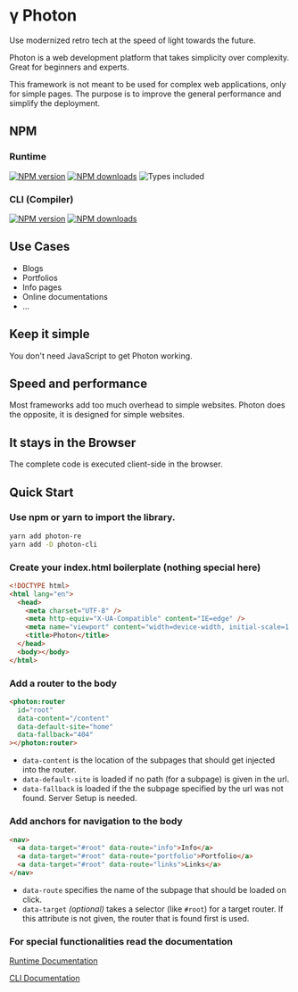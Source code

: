 # γ Photon

Use modernized retro tech at the speed of light towards the future.

Photon is a web development platform that takes simplicity over complexity. Great for beginners and experts.

This framework is not meant to be used for complex web applications, only for simple pages. The purpose is to improve the general performance and simplify the deployment.

## NPM

### Runtime
[![NPM version](https://img.shields.io/npm/v/photon-re.svg)](https://npmjs.org/package/photon-re "View this project on NPM")
[![NPM downloads](https://img.shields.io/npm/dm/photon-re.svg)](https://npmjs.org/package/photon-re "View this project on NPM")
![Types included](https://badgen.net/npm/types/tslib)

### CLI (Compiler)
[![NPM version](https://img.shields.io/npm/v/photon-cli.svg)](https://npmjs.org/package/photon-cli "View this project on NPM")
[![NPM downloads](https://img.shields.io/npm/dm/photon-cli.svg)](https://npmjs.org/package/photon-cli "View this project on NPM")

## Use Cases

- Blogs
- Portfolios
- Info pages
- Online documentations
- ...

## Keep it simple

You don't need JavaScript to get Photon working.

## Speed and performance

Most frameworks add too much overhead to simple websites.
Photon does the opposite, it is designed for simple websites.

## It stays in the Browser

The complete code is executed client-side in the browser.

## Quick Start

### Use npm or yarn to import the library.

```bash
yarn add photon-re
yarn add -D photon-cli
```

### Create your index.html boilerplate (nothing special here)

```html
<!DOCTYPE html>
<html lang="en">
  <head>
    <meta charset="UTF-8" />
    <meta http-equiv="X-UA-Compatible" content="IE=edge" />
    <meta name="viewport" content="width=device-width, initial-scale=1.0" />
    <title>Photon</title>
  </head>
  <body></body>
</html>
```

### Add a router to the body

```html
<photon:router
  id="root"
  data-content="/content"
  data-default-site="home"
  data-fallback="404"
></photon:router>
```

- `data-content` is the location of the subpages that should get injected into the router.
- `data-default-site` is loaded if no path (for a subpage) is given in the url.
- `data-fallback` is loaded if the the subpage specified by the url was not found. Server Setup is needed.

### Add anchors for navigation to the body

```html
<nav>
  <a data-target="#root" data-route="info">Info</a>
  <a data-target="#root" data-route="portfolio">Portfolio</a>
  <a data-target="#root" data-route="links">Links</a>
</nav>
```

- `data-route` specifies the name of the subpage that should be loaded on click.
- `data-target` _(optional)_ takes a selector (like `#root`) for a target router. If this attribute is not given, the router that is found first is used.

### For special functionalities read the documentation

[Runtime Documentation](https://github.com/photon-framework/runtime/wiki)

[CLI Documentation](https://github.com/photon-framework/cli/wiki)
